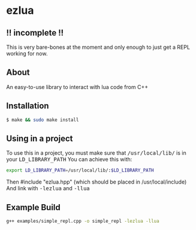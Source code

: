 # ezlua
## !! incomplete !!
This is very bare-bones at the moment and only enough to just get a REPL working for now.

## About
An easy-to-use library to interact with lua code from C++

## Installation
```bash
$ make && sudo make install
```

## Using in a project

To use this in a project, you must make sure that <kbd>/usr/local/lib/</kbd> is in your <kbd>LD_LIBRARY_PATH</kbd>
You can achieve this with:
```bash
export LD_LIBRARY_PATH=/usr/local/lib/:$LD_LIBRARY_PATH
```

Then #include "ezlua.hpp" (which should be placed in /usr/local/include)
And link with <kbd>-lezlua</kbd> and <kbd>-llua</kbd>

## Example Build
```bash
g++ examples/simple_repl.cpp -o simple_repl -lezlua -llua
